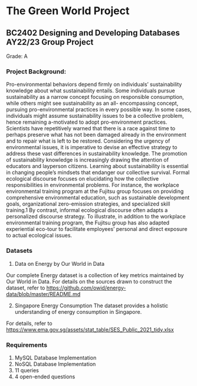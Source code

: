 # The Green World Project 
## BC2402 Designing and Developing Databases AY22/23 Group Project
  Grade: A

### Project Background:
Pro-environmental behaviors depend firmly on individuals’ sustainability knowledge about what sustainability entails. Some individuals pursue sustainability as a narrow concept focusing on responsible consumption, while others might see sustainability as an all- encompassing concept, pursuing pro-environmental practices in every possible way. In some cases, individuals might assume sustainability issues to be a collective problem, hence remaining a-motivated to adopt pro-environment practices. Scientists have repetitively warned that there is a race against time to perhaps preserve what has not been damaged already in the environment and to repair what is left to be restored. Considering the urgency of environmental issues, it is imperative to devise an effective strategy to address these vast differences in sustainability knowledge.
The promotion of sustainability knowledge is increasingly drawing the attention of educators and layperson citizens. Learning about sustainability is essential in changing people’s mindsets that endanger our collective survival. Formal ecological discourse focuses on elucidating how the collective responsibilities in environmental problems. For instance, the workplace environmental training program at the Fujitsu group focuses on providing comprehensive environmental education, such as sustainable development goals, organizational zero-emission strategies, and specialized skill training.1 By contrast, informal ecological discourse often adapts a personalized discourse strategy. To illustrate, in addition to the workplace environmental training program, the Fujitsu group has also adapted experiential eco-tour to facilitate employees’ personal and direct exposure to actual ecological issues.

### Datasets
1. Data on Energy by Our World in Data

Our complete Energy dataset is a collection of key metrics maintained by Our World in Data.
For details on the sources drawn to construct the dataset, refer to
https://github.com/owid/energy-data/blob/master/README.md

2. Singapore Energy Consumption
The dataset provides a holistic understanding of energy consumption in Singapore.

For details, refer to https://www.ema.gov.sg/assets/stat_table/SES_Public_2021_tidy.xlsx

### Requirements
1. MySQL Database Implementation
2. NoSQL Database Implementation
3. 11 queries
4. 4 open-ended questions
